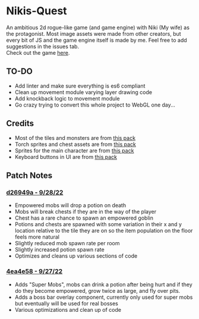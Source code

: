 # Nikis-Quest
An ambitious 2d rogue-like game (and game engine) with Niki (My wife) as the protagonist. Most image assets were made from other creators, but every bit of JS and the game engine itself is made by me. Feel free to add suggestions in the issues tab.
<br>
Check out the game <a href="https://keymaster777.github.io/Nikis-Quest" target="_blank" >here</a>.

## TO-DO
- Add linter and make sure everything is es6 compliant
- Clean up movement module varying layer drawing code
- Add knockback logic to movement module
- Go crazy trying to convert this whole project to WebGL one day...
## Credits
- Most of the tiles and monsters are from [this pack](https://0x72.itch.io/dungeontileset-ii)
- Torch sprites and chest assets are from [this pack](https://pixel-poem.itch.io/dungeon-assetpuck)
- Sprites for the main character are from [this pack](https://ansimuz.itch.io/legend-of-faune)
- Keyboard buttons in UI are from [this pack](https://beamedeighth.itch.io/simplekeys-animated-pixel-keyboard-keys)

## Patch Notes
### [d26949a - 9/28/22](https://github.com/keymaster777/Nikis-Quest/commit/d26949a417c836442dd3a4c25ca87e01e9473265)
- Empowered mobs will drop a potion on death
- Mobs will break chests if they are in the way of the player
- Chest has a rare chance to spawn an empowered goblin
- Potions and chests are spawned with some variation in their x and y location relative to the tile they are on so the item population on the floor feels more natural
- Slightly reduced mob spawn rate per room
- Slightly increased potion spawn rate
- Optimizes and cleans up various sections of code

### [4ea4e58 - 9/27/22](https://github.com/keymaster777/Nikis-Quest/commit/4ea4e58ff9e5c40bc87f05dd562df9d9107fb462#diff-e8fc127025153b9e1444ea5a8d51a47ab7ccc59e9863760916d88c4110288b5d)
- Adds "Super Mobs", mobs can drink a potion after being hurt and if they do they become empowered, grow twice as large, and fly over pits.
- Adds a boss bar overlay component, currently only used for super mobs but eventually will be used for real bosses
- Various optimizations and clean up of code
